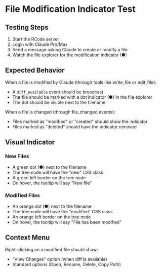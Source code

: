 # File Modification Indicator Test

## Testing Steps

1. Start the RCode server
2. Login with Claude Pro/Max
3. Send a message asking Claude to create or modify a file
4. Watch the file explorer for the modification indicator (●)

## Expected Behavior

When a file is modified by Claude (through tools like write_file or edit_file):
- A `diff_available` event should be broadcast
- The file should be marked with a dot indicator (●) in the file explorer
- The dot should be visible next to the filename

When a file is changed (through file_changed events):
- Files marked as "modified" or "created" should show the indicator
- Files marked as "deleted" should have the indicator removed

## Visual Indicator

### New Files
- A green dot (●) next to the filename
- The tree node will have the "new" CSS class
- A green left border on the tree node
- On hover, the tooltip will say "New file"

### Modified Files
- An orange dot (●) next to the filename
- The tree node will have the "modified" CSS class
- An orange left border on the tree node
- On hover, the tooltip will say "File has been modified"

## Context Menu

Right-clicking on a modified file should show:
- "View Changes" option (when diff is available)
- Standard options (Open, Rename, Delete, Copy Path)